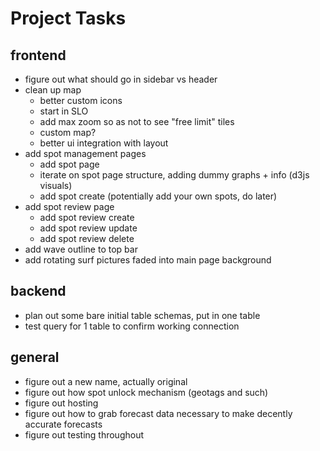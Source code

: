 # Project Tasks

## frontend
- figure out what should go in sidebar vs header
- clean up map
  - better custom icons
  - start in SLO
  - add max zoom so as not to see "free limit" tiles
  - custom map?
  - better ui integration with layout
- add spot management pages
  - add spot page
  - iterate on spot page structure, adding dummy graphs + info (d3js visuals)
  - add spot create (potentially add your own spots, do later)
- add spot review page
  - add spot review create
  - add spot review update
  - add spot review delete
- add wave outline to top bar
- add rotating surf pictures faded into main page background

## backend
- plan out some bare initial table schemas, put in one table
- test query for 1 table to confirm working connection

## general
- figure out a new name, actually original
- figure out how spot unlock mechanism (geotags and such)
- figure out hosting
- figure out how to grab forecast data necessary to make decently accurate forecasts
- figure out testing throughout